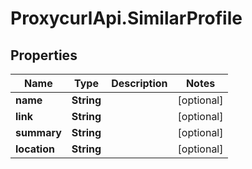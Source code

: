 # ProxycurlApi.SimilarProfile

## Properties

Name | Type | Description | Notes
------------ | ------------- | ------------- | -------------
**name** | **String** |  | [optional] 
**link** | **String** |  | [optional] 
**summary** | **String** |  | [optional] 
**location** | **String** |  | [optional] 


